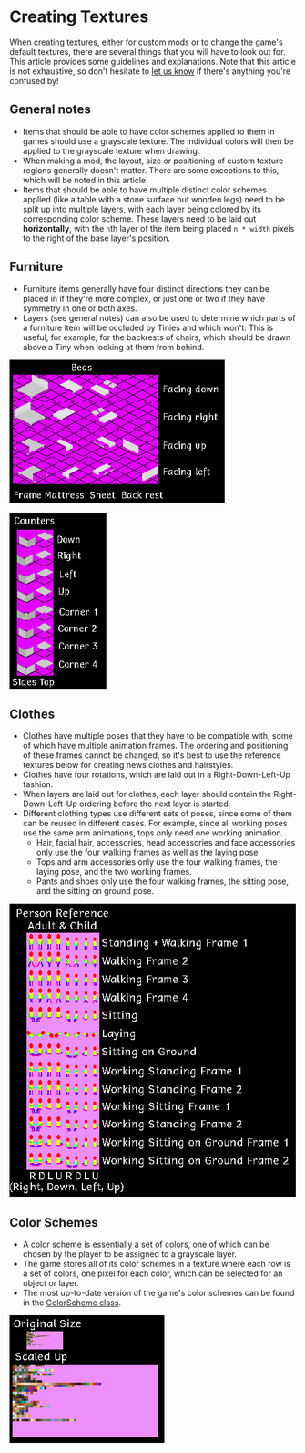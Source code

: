 ﻿# Creating Textures
When creating textures, either for custom mods or to change the game's default textures, there are several things that you will have to look out for. This article provides some guidelines and explanations. Note that this article is not exhaustive, so don't hesitate to [let us know](https://ellpeck.de/discord) if there's anything you're confused by!

## General notes
- Items that should be able to have color schemes applied to them in games should use a grayscale texture. The individual colors will then be applied to the grayscale texture when drawing.
- When making a mod, the layout, size or positioning of custom texture regions generally doesn't matter. There are some exceptions to this, which will be noted in this article.
- Items that should be able to have multiple distinct color schemes applied (like a table with a stone surface but wooden legs) need to be split up into multiple layers, with each layer being colored by its corresponding color scheme. These layers need to be laid out **horizontally**, with the `n`th layer of the item being placed `n * width` pixels to the right of the base layer's position.

## Furniture
- Furniture items generally have four distinct directions they can be placed in if they're more complex, or just one or two if they have symmetry in one or both axes.
- Layers (see general notes) can also be used to determine which parts of a furniture item will be occluded by Tinies and which won't. This is useful, for example, for the backrests of chairs, which should be drawn above a Tiny when looking at them from behind.

![](../media/beds.png)

![](../media/counters.png)

## Clothes
- Clothes have multiple poses that they have to be compatible with, some of which have multiple animation frames. The ordering and positioning of these frames cannot be changed, so it's best to use the reference textures below for creating news clothes and hairstyles.
- Clothes have four rotations, which are laid out in a Right-Down-Left-Up fashion.
- When layers are laid out for clothes, each layer should contain the Right-Down-Left-Up ordering before the next layer is started.
- Different clothing types use different sets of poses, since some of them can be reused in different cases. For example, since all working poses use the same arm animations, tops only need one working animation.
  - Hair, facial hair, accessories, head accessories and face accessories only use the four walking frames as well as the laying pose.
  - Tops and arm accessories only use the four walking frames, the laying pose, and the two working frames.
  - Pants and shoes only use the four walking frames, the sitting pose, and the sitting on ground pose.

![](../media/person.png)

## Color Schemes
- A color scheme is essentially a set of colors, one of which can be chosen by the player to be assigned to a grayscale layer.
- The game stores all of its color schemes in a texture where each row is a set of colors, one pixel for each color, which can be selected for an object or layer.
- The most up-to-date version of the game's color schemes can be found in the [ColorScheme class](xref:TinyLife.Utilities.ColorScheme).

![](../media/color_schemes.png)
